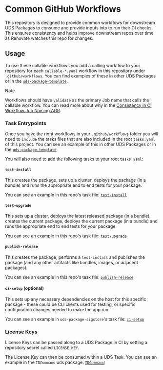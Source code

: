 # Common GitHub Workflows

This repository is designed to provide common workflows for downstream UDS Packages to consume and provide inputs into to run their CI checks.
This ensures consistency and helps improve downstream repos over time as Renovate watches this repo for changes.

## Usage

To use these callable workflows you add a calling workflow to your repository for each `callable-*.yaml` workflow in this repository under `.github/workflows`.
You can find examples of these in other UDS Packages or in the [`uds-package-template`](https://github.com/uds-packages/template/tree/main/.github/workflows).

> [!NOTE]
> Workflows should have `validate` as the primary Job name that calls the callable workflow.  You can read more about why in the [Consistency in CI Workflow Job Naming ADR](../../adrs/0003-consistency-in-ci-workflow-job-naming.md).

### Task Entrypoints

Once you have the right workflows in your `.github/workflows` folder you will need to `include` the tasks files that are also included in the root `tasks.yaml` of this project.
You can see an example of this in other UDS Packages or in the [`uds-package-template`](https://github.com/uds-packages/template/tree/main/tasks)

You will also need to add the following tasks to your root `tasks.yaml`:

#### `test-install`

This creates the package, sets up a cluster, deploys the package (in a bundle) and runs the appropriate end to end tests for your package.

You can see an example in this repo's task file: [`test-install`](../../../tasks.yaml)

#### `test-upgrade`

This sets up a cluster, deploys the latest released package (in a bundle), creates the current package, deploys the current package (in a bundle) and runs the appropriate end to end tests for your package.

You can see an example in this repo's task file: [`test-upgrade`](../../../tasks.yaml)

#### `publish-release`

This creates the package, performs a `test-install` and publishes the package (and any other artifacts like bundles, images, or adjacent packages).

You can see an example in this repo's task file: [`publish-release`](../../../tasks.yaml)

#### `ci-setup` (optional)

This sets up any necessary dependencies on the host for this specific package - these could be CLI clients used for testing, or specific configuration changes needed to make the app run.

You can see an example in `uds-package-sigstore`'s task file: [`ci-setup`](https://github.com/defenseunicorns/uds-package-sigstore/blob/f54e1160a6eda5be3c0aa55637efa2150b5f5152/tasks.yaml#L60)

### License Keys

License Keys can be passed along to a UDS Package in CI by setting a repository secret called `LICENSE_KEY`. 

The License Key can then be consumed within a UDS Task. You can see an example in the `IDCommand` uds package: [`IDCommand`](https://github.com/uds-packages/idcommand/blob/chore/main/tasks/helpers.yaml)